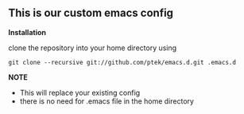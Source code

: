 This is our custom emacs config
-------------------------------

**Installation**

clone the repository into your home directory using

    git clone --recursive git://github.com/ptek/emacs.d.git .emacs.d

**NOTE**

* This will replace your existing config
* there is no need for .emacs file in the home directory
